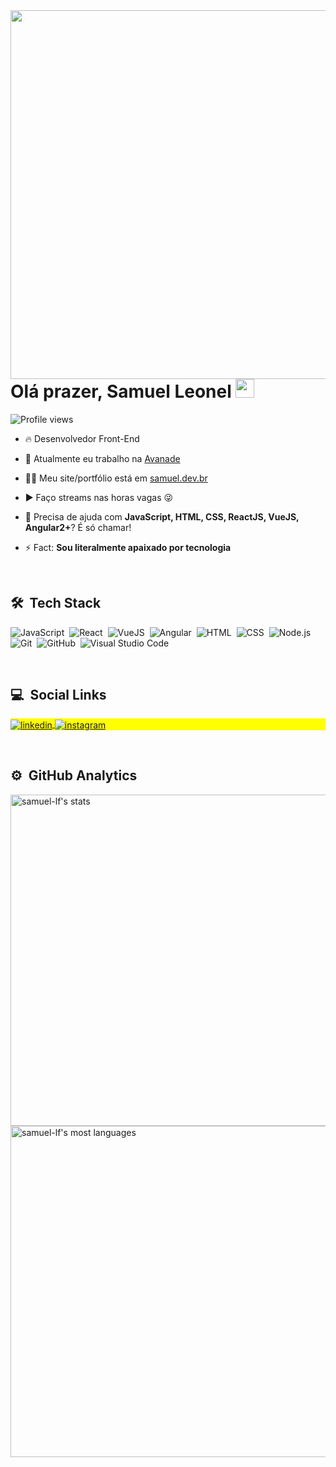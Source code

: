 
<img align="right" height="590em" src="https://raw.githubusercontent.com/gist/samuel-lf/6672998c0967ea5146f2eda918c76115/raw/4f5aedda133e2378c5ec53ff7e8f0972dd09af2e/card_perfil.svg"/>
<h1 align="left">Olá prazer, Samuel Leonel <img src="https://raw.githubusercontent.com/kaueMarques/kaueMarques/master/hi.gif" width="30px"></h1>
<p align="left"> <img src="https://komarev.com/ghpvc/?username=samuel-lf&color=green" alt="Profile views" /> </p>

- 🔥 Desenvolvedor Front-End

- 🔭 Atualmente eu trabalho na [Avanade](https://www.avanade.com/pt-br)

- 👨‍💻 Meu site/portfólio está em [samuel.dev.br](https://www.samuel.dev.br)

- ▶️ Faço streams nas horas vagas 😜

- 💬 Precisa de ajuda com **JavaScript, HTML, CSS, ReactJS, VueJS, Angular2+**? É só chamar!

- ⚡ Fact: **Sou literalmente apaixado por tecnologia**

<br>

## 🛠 &nbsp;Tech Stack

![JavaScript](https://img.shields.io/badge/-JavaScript-05122A?style=flat&logo=javascript)&nbsp;
![React](https://img.shields.io/badge/-React-05122A?style=flat&logo=react)&nbsp;
![VueJS](https://img.shields.io/badge/-Vue-05122A?style=flat&logo=vue.js)&nbsp;
![Angular](https://img.shields.io/badge/-Angular-05122A?style=flat&logo=angular)&nbsp;
![HTML](https://img.shields.io/badge/-HTML-05122A?style=flat&logo=HTML5)&nbsp;
![CSS](https://img.shields.io/badge/-CSS-05122A?style=flat&logo=CSS3&logoColor=1572B6)&nbsp;
![Node.js](https://img.shields.io/badge/-Node.js-05122A?style=flat&logo=node.js)&nbsp;
![Git](https://img.shields.io/badge/-Git-05122A?style=flat&logo=git)&nbsp;
![GitHub](https://img.shields.io/badge/-GitHub-05122A?style=flat&logo=github)&nbsp;
![Visual Studio Code](https://img.shields.io/badge/-Visual%20Studio%20Code-05122A?style=flat&logo=visual-studio-code&logoColor=007ACC)&nbsp;

<br>

## 💻 &nbsp;Social Links
<p align="left" style="background:yellow">
<a href="https://www.linkedin.com/in/samuel-leonel-4a9ab7130/" target="_blank">
  <img align="center" src="https://img.shields.io/badge/-Samuel Leonel-05122A?style=flat&logo=linkedin" alt="linkedin"/>
</a>
<a href="https://www.instagram.com/samuel_lf/" target="_blank">
 <img align="center" src="https://img.shields.io/badge/-samuel_lf-05122A?style=flat&logo=instagram" alt="instagram"/>
</a>
</p>

<br>

## ⚙️ &nbsp;GitHub Analytics

<p align="left">
<img width="530em" src="https://github-readme-stats.vercel.app/api?username=samuel-lf&show_icons=true&theme=vision-friendly-dark" alt="samuel-lf's stats"/>
<img width="530em" src="https://github-readme-stats.vercel.app/api/top-langs/?username=samuel-lf&layout=compact&theme=vision-friendly-dark" alt="samuel-lf's most languages"/>
</p>

